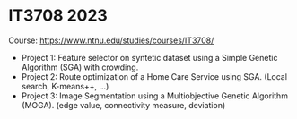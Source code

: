 # IT3708 2023
Course: https://www.ntnu.edu/studies/courses/IT3708/

- Project 1: Feature selector on syntetic dataset using a Simple Genetic Algorithm (SGA) with crowding.
- Project 2: Route optimization of a Home Care Service using SGA. (Local search, K-means++, ...)
- Project 3: Image Segmentation using a Multiobjective Genetic Algorithm (MOGA). (edge value, connectivity measure, deviation)
